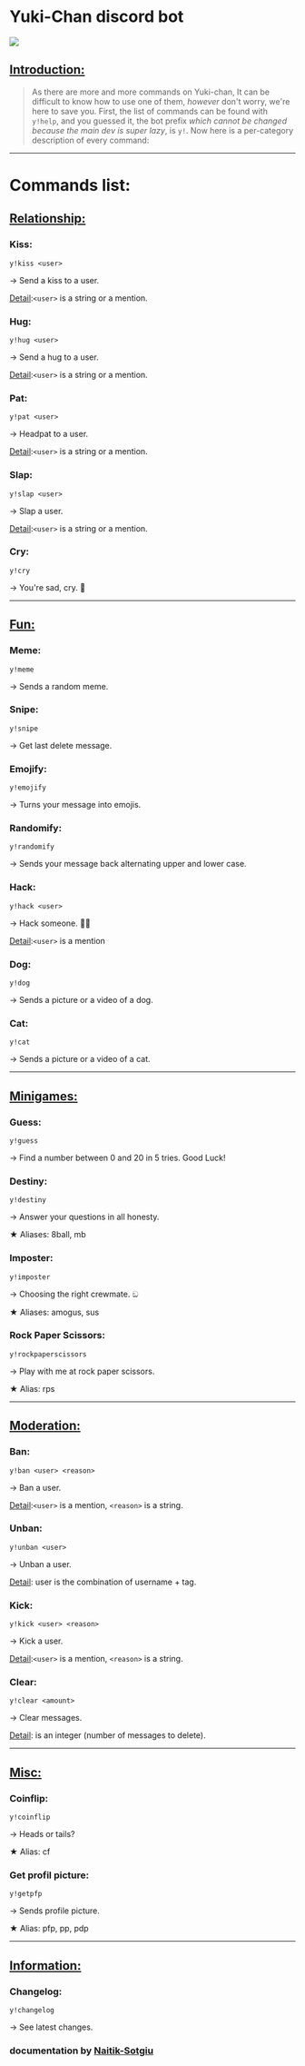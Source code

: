 Yuki-Chan discord bot 
====================

![](https://images-ext-1.discordapp.net/external/338Ir-6ZyikfVjTqJbDdhe2bbssmTercviUrow8DVOM/%3Fsize%3D1024/https/cdn.discordapp.com/avatars/926836893121912852/69a147f933d4223dbf14945199be2ae6.webp?width=200&height=200)

## <u>Introduction:</u>

> As there are more and more commands on Yuki-chan, It can be difficult to know how to use one of them, *however* don't worry, we're here to save you. First, the list of commands can be found with `y!help`, and you guessed it, the bot prefix *which cannot be changed because the main dev is super lazy*, is `y!`. Now here is a per-category description of every command:

---

<h1>Commands list:</h1>

## <u>Relationship:</u>

### Kiss:

```
y!kiss <user>
```
→ Send a kiss to a user.

<u>Detail</u>:`<user>` is a string or a mention.

### Hug:

```
y!hug <user>
```
→ Send a hug to a user.

<u>Detail</u>:`<user>` is a string or a mention.

### Pat:

```
y!pat <user>
```
→ Headpat to a user.

<u>Detail</u>:`<user>` is a string or a mention.

### Slap:

```
y!slap <user>
```
→ Slap a user.

<u>Detail</u>:`<user>` is a string or a mention.

### Cry:

```
y!cry
```
→ You're sad, cry. 🙂 

---

## <u>Fun:</u>

### Meme:

```
y!meme
```
→ Sends a random meme.

### Snipe:

```
y!snipe
```
→ Get last delete message.

### Emojify:

```
y!emojify
```
→ Turns your message into emojis.


### Randomify:

```
y!randomify
```
→ Sends your message back alternating upper and lower case.

### Hack:

```
y!hack <user>
```
→ Hack someone. 🐱‍💻

<u>Detail</u>:`<user>` is a mention

### Dog:

```
y!dog 
```
→ Sends a picture or a video of a dog.

### Cat:

```
y!cat 
```
→ Sends a picture or a video of a cat.

---

## <u>Minigames:</u>

### Guess:

```
y!guess
```
→ Find a number between 0 and 20 in 5 tries. Good Luck!

### Destiny:

```
y!destiny
```
→ Answer your questions in all honesty.

★ Aliases: 8ball, mb

### Imposter:

```
y!imposter
```
→ Choosing the right crewmate. ඞ

★ Aliases: amogus, sus

### Rock Paper Scissors:

```
y!rockpaperscissors
```

→ Play with me at rock paper scissors.

★ Alias: rps

---

## <u>Moderation:</u>

### Ban:

```
y!ban <user> <reason>
```
→ Ban a user.

<u>Detail</u>:`<user>` is a mention, `<reason>` is a string.

### Unban:

```
y!unban <user>
```
→ Unban a user.

<u>Detail</u>: user is the combination of username + tag.

### Kick:

```
y!kick <user> <reason>
```
→ Kick a user.

<u>Detail</u>:`<user>` is a mention, `<reason>` is a string.

### Clear:

```
y!clear <amount>
```
→ Clear messages.

<u>Detail</u>: <amout> is an integer (number of messages to delete).

---

## <u>Misc:</u>

### Coinflip:

```
y!coinflip
```
→ Heads or tails?

★ Alias: cf

### Get profil picture:

```
y!getpfp
```
→ Sends profile picture.

★ Alias: pfp, pp, pdp

---

## <u>Information:</u>

### Changelog:

```
y!changelog
```
→ See latest changes.

### documentation by [Naitik-Sotgiu](https://github.com/Naitik-Sotgiu)
